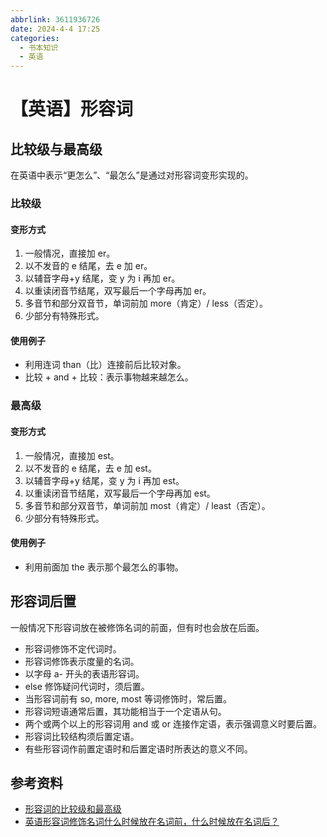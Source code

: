 ```yaml
---
abbrlink: 3611936726
date: 2024-4-4 17:25
categories:
  - 书本知识
  - 英语
---
```


# 【英语】形容词

## 比较级与最高级

在英语中表示“更怎么”、“最怎么”是通过对形容词变形实现的。

### 比较级

#### 变形方式

1. 一般情况，直接加 er。
2. 以不发音的 e 结尾，去 e 加 er。
3. 以辅音字母+y 结尾，变 y 为 i 再加 er。
4. 以重读闭音节结尾，双写最后一个字母再加 er。
5. 多音节和部分双音节，单词前加 more（肯定）/ less（否定）。
6. 少部分有特殊形式。

#### 使用例子

- 利用连词 than（比）连接前后比较对象。
- 比较 + and + 比较：表示事物越来越怎么。

### 最高级

#### 变形方式

1. 一般情况，直接加 est。
2. 以不发音的 e 结尾，去 e 加 est。
3. 以辅音字母+y 结尾，变 y 为 i 再加 est。
4. 以重读闭音节结尾，双写最后一个字母再加 est。
5. 多音节和部分双音节，单词前加 most（肯定）/ least（否定）。
6. 少部分有特殊形式。

#### 使用例子

- 利用前面加 the 表示那个最怎么的事物。

## 形容词后置

一般情况下形容词放在被修饰名词的前面，但有时也会放在后面。

- 形容词修饰不定代词时。
- 形容词修饰表示度量的名词。
- 以字母 a- 开头的表语形容词。
- else 修饰疑问代词时，须后置。
- 当形容词前有 so, more, most 等词修饰时，常后置。
- 形容词短语通常后置，其功能相当于一个定语从句。
- 两个或两个以上的形容词用 and 或 or 连接作定语，表示强调意义时要后置。
- 形容词比较结构须后置定语。
- 有些形容词作前置定语时和后置定语时所表达的意义不同。

## 参考资料

- [形容词的比较级和最高级](https://zhuanlan.zhihu.com/p/364060441)
- [英语形容词修饰名词什么时候放在名词前，什么时候放在名词后？](https://zhidao.baidu.com/question/109840484/answer/351021608.html)
